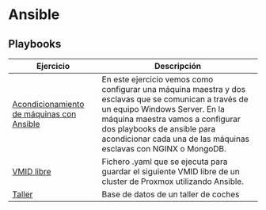 # Ansible


## Playbooks
|Ejercicio   |Descripción     |
|------------|----------------|
|[Acondicionamiento de máquinas con Ansible](/Acondicionamiento%20con%20Ansible-Daniel%20Miguela.pdf)|En este ejercicio vemos como configurar una máquina maestra y dos esclavas que se comunican a través de un equipo Windows Server. En la máquina maestra vamos a configurar dos playbooks de ansible para acondicionar cada una de las máquinas esclavas con NGINX o MongoDB.|
|[VMID libre](/Creación%20automática%20de%20máquinas%20virtuales%20en%20Proxmox/free_vmid.yaml)|Fichero .yaml que se ejecuta para guardar el siguiente VMID libre de un cluster de Proxmox utilizando Ansible.|
|[Taller](/Creación%20automática%20de%20máquinas%20virtuales%20en%20Proxmox/free_vmid.yaml)|Base de datos de un taller de coches|
